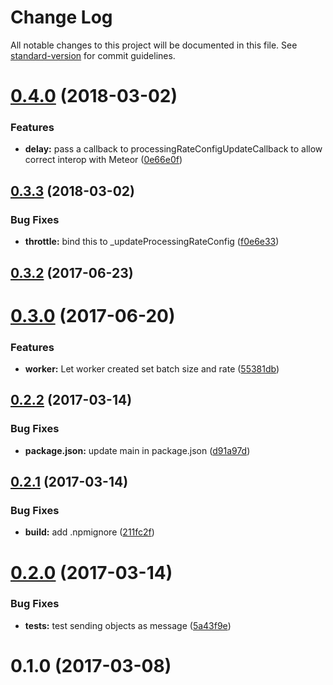 # Change Log

All notable changes to this project will be documented in this file. See [standard-version](https://github.com/conventional-changelog/standard-version) for commit guidelines.

<a name="0.4.0"></a>
# [0.4.0](https://github.com/Workpop/job-queue-google-pubsub/compare/v0.3.3...v0.4.0) (2018-03-02)


### Features

* **delay:** pass a callback to processingRateConfigUpdateCallback to allow correct interop with Meteor ([0e66e0f](https://github.com/Workpop/job-queue-google-pubsub/commit/0e66e0f))



<a name="0.3.3"></a>
## [0.3.3](https://github.com/Workpop/job-queue-google-pubsub/compare/v0.3.2...v0.3.3) (2018-03-02)


### Bug Fixes

* **throttle:** bind this to _updateProcessingRateConfig ([f0e6e33](https://github.com/Workpop/job-queue-google-pubsub/commit/f0e6e33))



<a name="0.3.2"></a>
## [0.3.2](https://github.com/Workpop/job-queue-google-pubsub/compare/v0.3.0...v0.3.2) (2017-06-23)



<a name="0.3.0"></a>
# [0.3.0](https://github.com/Workpop/job-queue-google-pubsub/compare/v0.2.2...v0.3.0) (2017-06-20)


### Features

* **worker:** Let worker created set batch size and rate ([55381db](https://github.com/Workpop/job-queue-google-pubsub/commit/55381db))



<a name="0.2.2"></a>
## [0.2.2](https://github.com/Workpop/job-queue-google-pubsub/compare/v0.2.1...v0.2.2) (2017-03-14)


### Bug Fixes

* **package.json:** update main in package.json ([d91a97d](https://github.com/Workpop/job-queue-google-pubsub/commit/d91a97d))



<a name="0.2.1"></a>
## [0.2.1](https://github.com/Workpop/job-queue-google-pubsub/compare/v0.2.0...v0.2.1) (2017-03-14)


### Bug Fixes

* **build:** add .npmignore ([211fc2f](https://github.com/Workpop/job-queue-google-pubsub/commit/211fc2f))



<a name="0.2.0"></a>
# [0.2.0](https://github.com/Workpop/job-queue-google-pubsub/compare/v0.1.0...v0.2.0) (2017-03-14)


### Bug Fixes

* **tests:** test sending objects as message ([5a43f9e](https://github.com/Workpop/job-queue-google-pubsub/commit/5a43f9e))



<a name="0.1.0"></a>
# 0.1.0 (2017-03-08)
